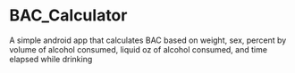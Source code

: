 # BAC_Calculator
A simple android app that calculates BAC based on weight, sex, percent by volume of alcohol consumed, liquid oz of alcohol consumed, and time elapsed while drinking
